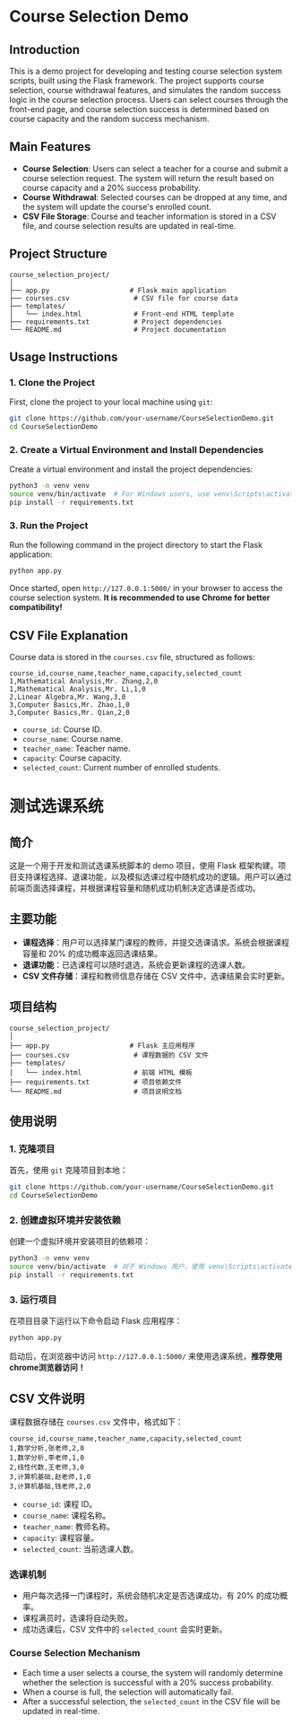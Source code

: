 # Course Selection Demo

## Introduction

This is a demo project for developing and testing course selection system scripts, built using the Flask framework. The project supports course selection, course withdrawal features, and simulates the random success logic in the course selection process. Users can select courses through the front-end page, and course selection success is determined based on course capacity and the random success mechanism.

## Main Features

- **Course Selection**: Users can select a teacher for a course and submit a course selection request. The system will return the result based on course capacity and a 20% success probability.
- **Course Withdrawal**: Selected courses can be dropped at any time, and the system will update the course's enrolled count.
- **CSV File Storage**: Course and teacher information is stored in a CSV file, and course selection results are updated in real-time.

## Project Structure

```
course_selection_project/
│
├── app.py                    # Flask main application
├── courses.csv                # CSV file for course data
├── templates/
│   └── index.html             # Front-end HTML template
├── requirements.txt           # Project dependencies
└── README.md                  # Project documentation
```

## Usage Instructions

### 1. Clone the Project

First, clone the project to your local machine using `git`:

```bash
git clone https://github.com/your-username/CourseSelectionDemo.git
cd CourseSelectionDemo
```

### 2. Create a Virtual Environment and Install Dependencies

Create a virtual environment and install the project dependencies:

```bash
python3 -m venv venv
source venv/bin/activate  # For Windows users, use venv\Scripts\activate
pip install -r requirements.txt
```

### 3. Run the Project

Run the following command in the project directory to start the Flask application:

```bash
python app.py
```

Once started, open `http://127.0.0.1:5000/` in your browser to access the course selection system. **It is recommended to use Chrome for better compatibility!**

## CSV File Explanation

Course data is stored in the `courses.csv` file, structured as follows:

```
course_id,course_name,teacher_name,capacity,selected_count
1,Mathematical Analysis,Mr. Zhang,2,0
1,Mathematical Analysis,Mr. Li,1,0
2,Linear Algebra,Mr. Wang,3,0
3,Computer Basics,Mr. Zhao,1,0
3,Computer Basics,Mr. Qian,2,0
```

- `course_id`: Course ID.
- `course_name`: Course name.
- `teacher_name`: Teacher name.
- `capacity`: Course capacity.
- `selected_count`: Current number of enrolled students.

# 测试选课系统

## 简介

这是一个用于开发和测试选课系统脚本的 demo 项目，使用 Flask 框架构建。项目支持课程选择、退课功能，以及模拟选课过程中随机成功的逻辑。用户可以通过前端页面选择课程，并根据课程容量和随机成功机制决定选课是否成功。

## 主要功能

- **课程选择**：用户可以选择某门课程的教师，并提交选课请求。系统会根据课程容量和 20% 的成功概率返回选课结果。
- **退课功能**：已选课程可以随时退选，系统会更新课程的选课人数。
- **CSV 文件存储**：课程和教师信息存储在 CSV 文件中，选课结果会实时更新。

## 项目结构

```
course_selection_project/
│
├── app.py                    # Flask 主应用程序
├── courses.csv                # 课程数据的 CSV 文件
├── templates/
│   └── index.html             # 前端 HTML 模板
├── requirements.txt           # 项目依赖文件
└── README.md                  # 项目说明文档
```

## 使用说明

### 1. 克隆项目

首先，使用 `git` 克隆项目到本地：

```bash
git clone https://github.com/your-username/CourseSelectionDemo.git
cd CourseSelectionDemo
```

### 2. 创建虚拟环境并安装依赖

创建一个虚拟环境并安装项目的依赖项：

```bash
python3 -m venv venv
source venv/bin/activate  # 对于 Windows 用户，使用 venv\Scripts\activate
pip install -r requirements.txt
```

### 3. 运行项目

在项目目录下运行以下命令启动 Flask 应用程序：

```bash
python app.py
```

启动后，在浏览器中访问 `http://127.0.0.1:5000/` 来使用选课系统，**推荐使用chrome浏览器访问！**

## CSV 文件说明

课程数据存储在 `courses.csv` 文件中，格式如下：

```
course_id,course_name,teacher_name,capacity,selected_count
1,数学分析,张老师,2,0
1,数学分析,李老师,1,0
2,线性代数,王老师,3,0
3,计算机基础,赵老师,1,0
3,计算机基础,钱老师,2,0
```

- `course_id`: 课程 ID。
- `course_name`: 课程名称。
- `teacher_name`: 教师名称。
- `capacity`: 课程容量。
- `selected_count`: 当前选课人数。

### 选课机制

- 用户每次选择一门课程时，系统会随机决定是否选课成功，有 20% 的成功概率。
- 课程满员时，选课将自动失败。
- 成功选课后，CSV 文件中的 `selected_count` 会实时更新。



### Course Selection Mechanism

- Each time a user selects a course, the system will randomly determine whether the selection is successful with a 20% success probability.
- When a course is full, the selection will automatically fail.
- After a successful selection, the `selected_count` in the CSV file will be updated in real-time.
